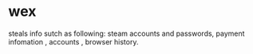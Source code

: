 # wex
steals info sutch as following: steam accounts and passwords, payment infomation , accounts , browser history.
